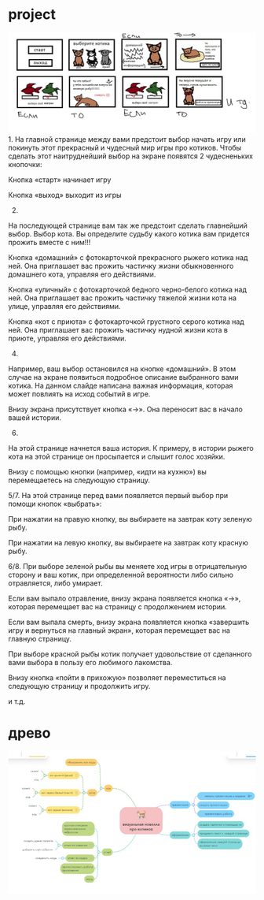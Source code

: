# project
![](набросок.jpg)
1.
На главной странице между вами предстоит выбор начать игру или покинуть этот прекрасный и чудесный мир игры про котиков. Чтобы сделать этот наитруднейший выбор на экране появятся 2 чудесненьких кнопочки:

Кнопка «старт» начинает игру

Кнопка «выход» выходит из игры 

2.
На последующей странице вам так же предстоит сделать главнейший выбор. Выбор кота. Вы определите судьбу какого котика вам придется прожить вместе с ним!!!

Кнопка «домашний» с фотокарточкой прекрасного рыжего котика над ней. Она приглашает вас прожить частичку жизни обыкновенного домашнего кота, управляя его действиями.

Кнопка «уличный» с фотокарточкой бедного черно-белого котика над ней. Она приглашает вас прожить частичку тяжелой жизни кота на улице, управляя его действиями.

Кнопка «кот с приюта» с фотокарточкой грустного серого котика над ней. Она приглашает вас прожить частичку нудной жизни кота в приюте, управляя его действиями.

4.
Например, ваш выбор остановился на кнопке «домашний».  В этом случае на экране появиться подробное описание выбранного вами котика. На данном слайде написана важная информация, которая может повлиять на исход событий в игре.

Внизу экрана присутствует кнопка «→». Она переносит вас в начало вашей истории.

6. 
На этой странице начнется ваша история. К примеру, в истории рыжего кота на этой странице он просыпается и слышит голос хозяйки.

Внизу с помощью кнопки (например, «идти на кухню») вы перемещаетесь на следующую страницу. 

5/7.
На этой странице перед вами появляется первый выбор при помощи кнопок «выбрать»:

При нажатии на правую кнопку, вы выбираете на завтрак коту зеленую рыбу.

При нажатии на левую кнопку, вы выбираете на завтрак коту красную рыбу.

6/8.
При выборе зеленой рыбы вы меняете ход игры в отрицательную сторону и ваш котик, при определенной вероятности либо сильно отравляется, либо умирает.

Если вам выпало отравление, внизу экрана появляется кнопка «→», которая перемещает вас на страницу с продолжением истории.

Если вам выпала смерть, внизу экрана появляется кнопка «завершить игру и вернуться на главный экран», которая перемещает вас на главную страницу.

При выборе красной рыбы котик получает удовольствие от сделанного вами выбора в пользу его любимого лакомства. 

Внизу кнопка «пойти в прихожую» позволяет переместиться на следующую страницу и продолжить игру. 


и т.д.

# древо
![](древо2.jpg)



